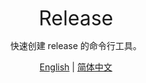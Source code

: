 <p align='center'><font size='6'>Release</font></p>

<p align='center'>快速创建 release 的命令行工具。</p>

<p align='center'><a href='./README.md'>English</a> | <a href='./README.zh-CN.md'>简体中文</a></p>

